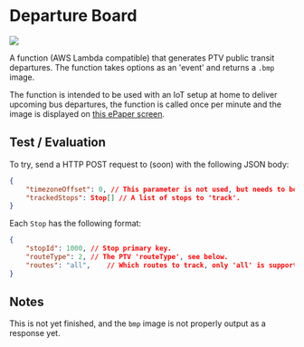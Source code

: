 # Departure Board

![](https://i.imgur.com/7CAFaia.png)

A function (AWS Lambda compatible) that generates PTV public transit departures.
The function takes options as an 'event' and returns a `.bmp` image.

The function is intended to be used with an IoT setup at home to deliver
upcoming bus departures, the function is called once per minute and the image
is displayed on [this ePaper screen](https://www.waveshare.com/wiki/7.5inch_e-Paper_HAT).

## Test / Evaluation

To try, send a HTTP POST request to (soon) with the
following JSON body:

```json
{
    "timezoneOffset": 0, // This parameter is not used, but needs to be here. Will be removed.
    "trackedStops": Stop[] // A list of stops to 'track'.
}
```

Each `Stop` has the following format:
```json
{
    "stopId": 1000, // Stop primary key.
    "routeType": 2, // The PTV 'routeType', see below.
    "routes": "all",    // Which routes to track, only 'all' is supported right now.
}
```


## Notes

This is not yet finished, and the `bmp` image is not properly output as a
response yet.